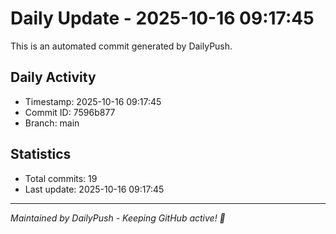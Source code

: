 # Daily Update - 2025-10-16 09:17:45

This is an automated commit generated by DailyPush.

## Daily Activity
- Timestamp: 2025-10-16 09:17:45
- Commit ID: 7596b877
- Branch: main

## Statistics
- Total commits: 19
- Last update: 2025-10-16 09:17:45

---
*Maintained by DailyPush - Keeping GitHub active! 🚀*
